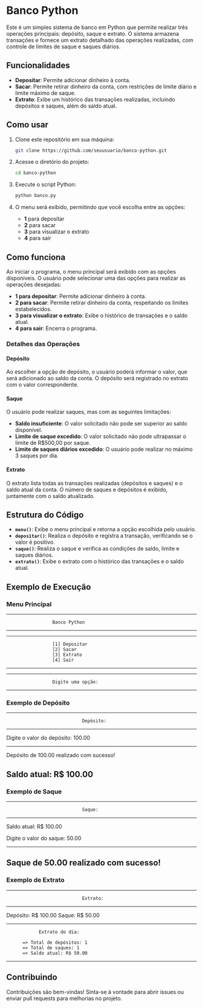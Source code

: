 # Banco Python

Este é um simples sistema de banco em Python que permite realizar três operações principais: depósito, saque e extrato. O sistema armazena transações e fornece um extrato detalhado das operações realizadas, com controle de limites de saque e saques diários.

## Funcionalidades

- **Depositar**: Permite adicionar dinheiro à conta.
- **Sacar**: Permite retirar dinheiro da conta, com restrições de limite diário e limite máximo de saque.
- **Extrato**: Exibe um histórico das transações realizadas, incluindo depósitos e saques, além do saldo atual.

## Como usar

1. Clone este repositório em sua máquina:

    ```bash
    git clone https://github.com/seuusuario/banco-python.git
    ```

2. Acesse o diretório do projeto:

    ```bash
    cd banco-python
    ```

3. Execute o script Python:

    ```bash
    python banco.py
    ```

4. O menu será exibido, permitindo que você escolha entre as opções:

    - **1** para depositar
    - **2** para sacar
    - **3** para visualizar o extrato
    - **4** para sair

## Como funciona

Ao iniciar o programa, o menu principal será exibido com as opções disponíveis. O usuário pode selecionar uma das opções para realizar as operações desejadas:

- **1 para depositar**: Permite adicionar dinheiro à conta.
- **2 para sacar**: Permite retirar dinheiro da conta, respeitando os limites estabelecidos.
- **3 para visualizar o extrato**: Exibe o histórico de transações e o saldo atual.
- **4 para sair**: Encerra o programa.

### Detalhes das Operações

#### Depósito

Ao escolher a opção de depósito, o usuário poderá informar o valor, que será adicionado ao saldo da conta. O depósito será registrado no extrato com o valor correspondente.

#### Saque

O usuário pode realizar saques, mas com as seguintes limitações:

- **Saldo insuficiente**: O valor solicitado não pode ser superior ao saldo disponível.
- **Limite de saque excedido**: O valor solicitado não pode ultrapassar o limite de R$500,00 por saque.
- **Limite de saques diários excedido**: O usuário pode realizar no máximo 3 saques por dia.

#### Extrato

O extrato lista todas as transações realizadas (depósitos e saques) e o saldo atual da conta. O número de saques e depósitos é exibido, juntamente com o saldo atualizado.

## Estrutura do Código

- **`menu()`**: Exibe o menu principal e retorna a opção escolhida pelo usuário.
- **`depositar()`**: Realiza o depósito e registra a transação, verificando se o valor é positivo.
- **`saque()`**: Realiza o saque e verifica as condições de saldo, limite e saques diários.
- **`extrato()`**: Exibe o extrato com o histórico das transações e o saldo atual.

## Exemplo de Execução

### Menu Principal

--------------------------------------------
                     Banco Python
--------------------------------------------

--------------------------------------------
                     [1] Depositar
                     [2] Sacar
                     [3] Extrato
                     [4] Sair
--------------------------------------------

--------------------------------------------
                     Digite uma opção:
--------------------------------------------


### Exemplo de Depósito


--------------------------------------------
                                Depósito:
--------------------------------------------

Digite o valor do depósito: 100.00

-------------------------------------------------------
Depósito de 100.00 realizado com sucesso!

Saldo atual: R$ 100.00
-------------------------------------------------------


### Exemplo de Saque


--------------------------------------------
                                Saque:
--------------------------------------------

Saldo atual: R$ 100.00

Digite o valor do saque: 50.00

----------------------------------------------------
Saque de 50.00 realizado com sucesso!
-----------------------------------------------------


### Exemplo de Extrato


--------------------------------------------
                                Extrato:
--------------------------------------------

Depósito: R$ 100.00
Saque: R$ 50.00

-----------------------------------------------
                Extrato do dia:

          => Total de depósitos: 1
          => Total de saques: 1
          => Saldo atual: R$ 50.00
------------------------------------------------


## Contribuindo

Contribuições são bem-vindas! Sinta-se à vontade para abrir issues ou enviar pull requests para melhorias no projeto.
